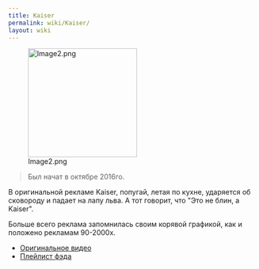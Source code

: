 ```yaml
---
title: Kaiser
permalink: wiki/Kaiser/
layout: wiki
---
```


<figure>
<img src="Image2.png" title="Image2.png" width="220" height="220" alt="Image2.png" /><figcaption aria-hidden="true">Image2.png</figcaption>
</figure>

> Был начат в октябре 2016го.

В оригинальной рекламе Kaiser, попугай, летая по кухне, ударяется об
сковороду и падает на лапу льва. А тот говорит, что "Это не блин, а
Kaiser".

Больше всего реклама запомнилась своим корявой графикой, как и положено
рекламам 90-2000х.

-   [Оригинальное видео](https://www.youtube.com/watch?v=_NEJjSBWMEU)
-   [Плейлист
    фэда](https://www.youtube.com/playlist?list=PLPc-Jxd_79USpc6NiWpdD7r87atPQrMDE)
